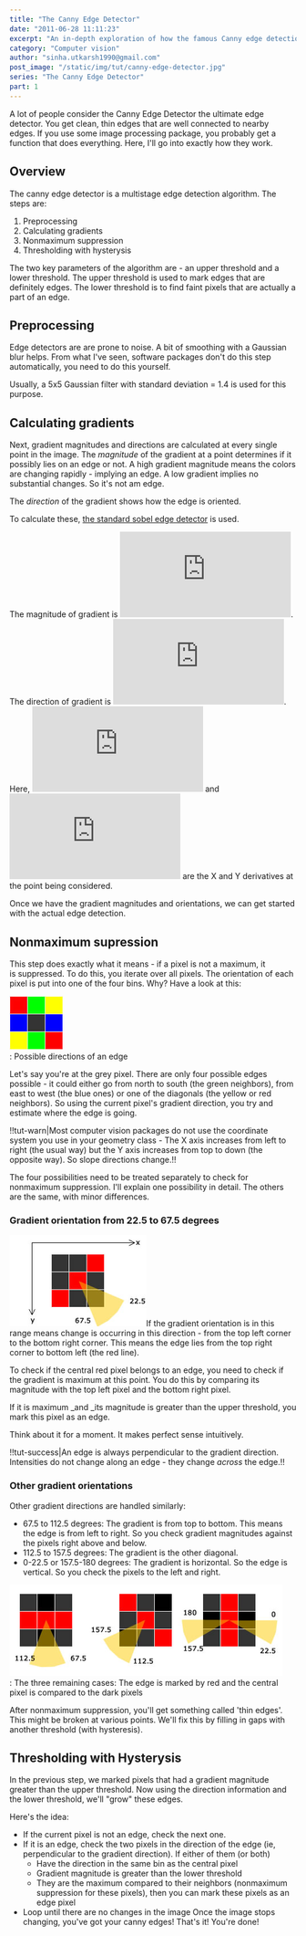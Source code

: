 ```yaml
---
title: "The Canny Edge Detector"
date: "2011-06-28 11:11:23"
excerpt: "An in-depth exploration of how the famous Canny edge detection system works. We'll implement our own after going through the theory."
category: "Computer vision"
author: "sinha.utkarsh1990@gmail.com"
post_image: "/static/img/tut/canny-edge-detector.jpg"
series: "The Canny Edge Detector"
part: 1
---
```

A lot of people consider the Canny Edge Detector the ultimate edge detector. You get clean, thin edges that are well connected to nearby edges. If you use some image processing package, you probably get a function that does everything. Here, I'll go into exactly how they work. 

## Overview

The canny edge detector is a multistage edge detection algorithm. The steps are: 

  1. Preprocessing
  2. Calculating gradients
  3. Nonmaximum suppression
  4. Thresholding with hysterysis

The two key parameters of the algorithm are - an upper threshold and a lower threshold. The upper threshold is used to mark edges that are definitely edges. The lower threshold is to find faint pixels that are actually a part of an edge. 

## Preprocessing

Edge detectors are are prone to noise. A bit of smoothing with a Gaussian blur helps. From what I've seen, software packages don't do this step automatically, you need to do this yourself.

Usually, a 5x5 Gaussian filter with standard deviation = 1.4 is used for this purpose. 

## Calculating gradients

Next, gradient magnitudes and directions are calculated at every single point in the image. The _magnitude_ of the gradient at a point determines if it possibly lies on an edge or not. A high gradient magnitude means the colors are changing rapidly - implying an edge. A low gradient implies no substantial changes. So it's not am edge.

The _direction_ of the gradient shows how the edge is oriented.

To calculate these, [the standard sobel edge detector](/tutorials/the-sobel-and-laplacian-edge-detectors/) is used.

The magnitude of gradient is ![](http://s0.wp.com/latex.php?latex=m%20%3D%20%5Csqrt%7BG_x%5E2%20%2B%20G_y%5E2%7D&bg=ffffff&fg=000&s=0). The direction of gradient is ![](http://s0.wp.com/latex.php?latex=%5Ctheta%20%3D%20arctan%28%5Cfrac%7BG_y%7D%7BG_x%7D%29&bg=ffffff&fg=000&s=0). Here, ![](http://s0.wp.com/latex.php?latex=G_x&bg=ffffff&fg=000&s=0) and ![](http://s0.wp.com/latex.php?latex=G_y&bg=ffffff&fg=000&s=0) are the X and Y derivatives at the point being considered.

Once we have the gradient magnitudes and orientations, we can get started with the actual edge detection.

## Nonmaximum supression

This step does exactly what it means - if a pixel is not a maximum, it is suppressed. To do this, you iterate over all pixels. The orientation of each pixel is put into one of the four bins. Why? Have a look at this:

  
  
![The neighbors while computing canny edges](/static/img/tut/possible-neighbors.jpg)  
: Possible directions of an edge  
  

Let's say you're at the grey pixel. There are only four possible edges possible - it could either go from north to south (the green neighbors), from east to west (the blue ones) or one of the diagonals (the yellow or red neighbors). So using the current pixel's gradient direction, you try and estimate where the edge is going. 

!!tut-warn|Most computer vision packages do not use the coordinate system you use in your geometry class - The X axis increases from left to right (the usual way) but the Y axis increases from top to down (the opposite way). So slope directions change.!!

The four possibilities need to be treated separately to check for nonmaximum suppression. I'll explain one possibility in detail. The others are the same, with minor differences. 

### Gradient orientation from 22.5 to 67.5 degrees

![The edge is the gradient direction is from 22.5 to 67.5 degrees](/static/img/tut/edge-direction-451.jpg)If the gradient orientation is in this range means change is occurring in this direction - from the top left corner to the bottom right corner. This means the edge lies from the top right corner to bottom left (the red line).

To check if the central red pixel belongs to an edge, you need to check if the gradient is maximum at this point. You do this by comparing its magnitude with the top left pixel and the bottom right pixel. 

If it is maximum _and _its magnitude is greater than the upper threshold, you mark this pixel as an edge.

Think about it for a moment. It makes perfect sense intuitively.

!!tut-success|An edge is always perpendicular to the gradient direction. Intensities do not change along an edge - they change _across_ the edge.!!

### Other gradient orientations

Other gradient directions are handled similarly: 

  * 67.5 to 112.5 degrees: The gradient is from top to bottom. This means the edge is from left to right. So you check gradient magnitudes against the pixels right above and below.
  * 112.5 to 157.5 degrees: The gradient is the other diagonal.
  * 0-22.5 or 157.5-180 degrees: The gradient is horizontal. So the edge is vertical. So you check the pixels to the left and right.

  
  
![](/static/img/tut/edge-direction-all.jpg)  
: The three remaining cases: The edge is marked by red and the central pixel is compared to the dark pixels  
  

After nonmaximum suppression, you'll get something called 'thin edges'. This might be broken at various points. We'll fix this by filling in gaps with another threshold (with hysteresis). 

## Thresholding with Hysterysis

In the previous step, we marked pixels that had a gradient magnitude greater than the upper threshold. Now using the direction information and the lower threshold, we'll "grow" these edges.

Here's the idea: 

  * If the current pixel is not an edge, check the next one.
  * If it is an edge, check the two pixels in the direction of the edge (ie, perpendicular to the gradient direction). If either of them (or both) 
    * Have the direction in the same bin as the central pixel
    * Gradient magnitude is greater than the lower threshold
    * They are the maximum compared to their neighbors (nonmaximum suppression for these pixels), then you can mark these pixels as an edge pixel
  * Loop until there are no changes in the image
Once the image stops changing, you've got your canny edges! That's it! You're done!
